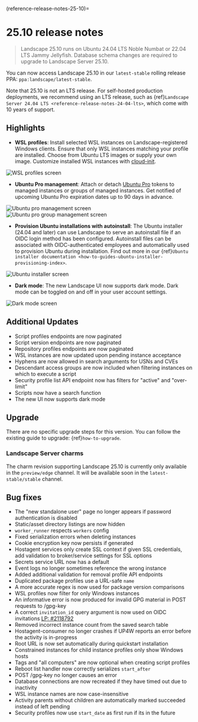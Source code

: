 (reference-release-notes-25-10)=
# 25.10 release notes

> Landscape 25.10 runs on Ubuntu 24.04 LTS Noble Numbat or 22.04 LTS Jammy Jellyfish. Database schema changes are required to upgrade to Landscape Server 25.10.

You can now access Landscape 25.10 in our `latest-stable` rolling release PPA: `ppa:landscape/latest-stable`.

Note that 25.10 is not an LTS release. For self-hosted production deployments, we recommend using an LTS release, such as {ref}`Landscape Server 24.04 LTS <reference-release-notes-24-04-lts>`, which come with 10 years of support.

## Highlights

- **WSL profiles**: Install selected WSL instances on Landscape-registered Windows clients. Ensure that only WSL instances matching your profile are installed. Choose from Ubuntu LTS images or supply your own image. Customize installed WSL instances with [cloud-init](https://cloud-init.io/).

![WSL profiles screen](/assets/images/wsl-profiles-screen.png)

- **Ubuntu Pro management**: Attach or detach [Ubuntu Pro](https://ubuntu.com/pro) tokens to managed instances or groups of managed instances. Get notified of upcoming Ubuntu Pro expiration dates up to 90 days in advance.

![Ubuntu pro management screen](/assets/images/pro-management-screen.png)
![Ubuntu pro group management screen](/assets/images/pro-group-management-screen.png)

- **Provision Ubuntu installations with autoinstall**: The Ubuntu installer (24.04 and later) can use Landscape to serve an autoinstall file if an OIDC login method has been configured. Autoinstall files can be associated with OIDC-authenticated employees and automatically used to provision Ubuntu during installation. Find out more in our {ref}`Ubuntu installer documentation <how-to-guides-ubuntu-installer-provisioning-index>`.

![Ubuntu installer screen](/assets/images/ubuntu-installer-screen.png)

- **Dark mode**: The new Landscape UI now supports dark mode. Dark mode can be toggled on and off in your user account settings.

![Dark mode screen](/assets/images/dark-mode-screen.png)

## Additional Updates

* Script profiles endpoints are now paginated
* Script version endpoints are now paginated
* Repository profiles endpoints are now paginated
* WSL instances are now updated upon pending instance acceptance
* Hyphens are now allowed in search arguments for USNs and CVEs
* Descendant access groups are now included when filtering instances on which to execute a script
* Security profile list API endpoint now has filters for "active" and "over-limit"
* Scripts now have a search function
* The new UI now supports dark mode

## Upgrade

There are no specific upgrade steps for this version. You can follow the existing guide to upgrade: {ref}`how-to-upgrade`.

### Landscape Server charms

The charm revision supporting Landscape 25.10 is currently only available in the `preview/edge` channel. It will be available soon in the `latest-stable/stable` channel.

## Bug fixes

* The "new standalone user" page no longer appears if password authentication is disabled
* Static/asset directory listings are now hidden
* `worker_runner` respects `workers` config
* Fixed serialization errors when deleting instances
* Cookie encryption key now persists if generated
* Hostagent services only create SSL context if given SSL credentials, add validation to broker/service settings for SSL options
* Secrets service URL now has a default
* Event logs no longer sometimes reference the wrong instance
* Added additional validation for removal profile API endpoints
* Duplicated package profiles use a URL-safe `name`
* A more accurate regex is now used for package version comparisons
* WSL profiles now filter for only Windows instances
* An informative error is now produced for invalid GPG material in POST requests to /gpg-key
* A correct `invitation_id` query argument is now used on OIDC invitations [LP: #2118792](https://bugs.launchpad.net/landscape/+bug/2118792)
* Removed incorrect instance count from the saved search table
* Hostagent-consumer no longer crashes if UP4W reports an error before the activity is in-progress
* Root URL is now set automatically during quickstart installation
* Constrained instances for child instance profiles only show Windows hosts
* Tags and "all computers" are now optional when creating script profiles
* Reboot list handler now correctly serializes `start_after`
* POST /gpg-key no longer causes an error
* Database connections are now recreated if they have timed out due to inactivity
* WSL instance names are now case-insensitive
* Activity parents without children are automatically marked succeeded instead of left pending
* Security profiles now use `start_date` as first run if its in the future
